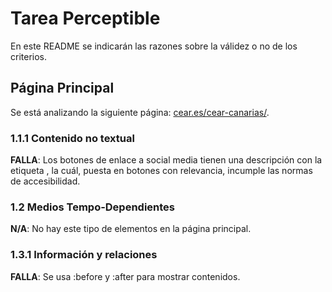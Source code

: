 # Tarea Perceptible

En este README se indicarán las razones sobre la válidez o no de los criterios. 

## Página Principal
Se está analizando la siguiente página: [cear.es/cear-canarias/](https://www.cear.es/cear-canarias/#).

### 1.1.1 Contenido no textual
__FALLA__: Los botones de enlace a social media tienen una descripción con la etiqueta _<span>_, la cuál, puesta en botones con relevancia, incumple las normas de accesibilidad.
  
### 1.2 Medios Tempo-Dependientes 
__N/A__: No hay este tipo de elementos en la página principal.
  
### 1.3.1 Información y relaciones
__FALLA__: Se usa :before y :after para mostrar contenidos.


  
